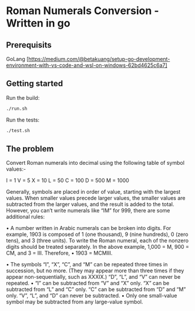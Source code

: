 # Roman Numerals Conversion - Written in go

## Prerequisits

GoLang [https://medium.com/@betakuang/setup-go-development-environment-with-vs-code-and-wsl-on-windows-62bd4625c6a7]

## Getting started

Run the build:

```bash
./run.sh
```

Run the tests:

```bash
./test.sh
```

## The problem

Convert Roman numerals into decimal using the following table of symbol values:-

I = 1
V = 5
X = 10
L = 50
C = 100
D = 500
M = 1000

Generally, symbols are placed in order of value, starting with the largest values. When smaller values precede larger values, the smaller values are subtracted from the larger values, and the result is added to the total. However, you can’t write numerals like “IM” for 999, there are some additional rules:

• A number written in Arabic numerals can be broken into digits. For example, 1903 is composed of 1 (one thousand), 9 (nine hundreds), 0 (zero tens), and 3 (three units). To write the Roman numeral, each of the nonzero digits should be treated separately. In the above example, 1,000 = M, 900 = CM, and 3 = III. Therefore, • 1903 = MCMIII.

• The symbols “I”, “X”, “C”, and “M” can be repeated three times in succession, but no more. (They may appear more than three times if they appear non-sequentially, such as XXXIX.) “D”, “L”, and “V” can never be repeated. • “I” can be subtracted from “V” and “X” only. “X” can be subtracted from “L” and “C” only. “C” can be subtracted from “D” and “M” only. “V”, “L”, and “D” can never be subtracted. • Only one small-value symbol may be subtracted from any large-value symbol.

